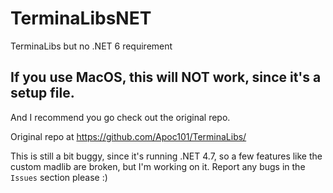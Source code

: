 # TerminaLibsNET
TerminaLibs but no .NET 6 requirement

## If you use MacOS, this will NOT work, since it's a setup file.
And I recommend you go check out the original repo.

Original repo at https://github.com/Apoc101/TerminaLibs/

This is still a bit buggy, since it's running .NET 4.7, so a few features like the custom madlib are broken, but I'm working on it. 
Report any bugs in the ``Issues`` section please :) 
